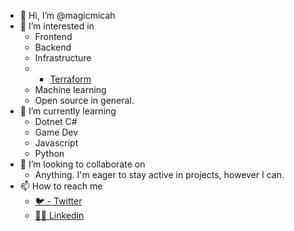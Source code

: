 - 👋 Hi, I’m @magicmicah
- 👀 I’m interested in 
  - Frontend
  - Backend
  - Infrastructure
  - - [Terraform](https://github.com/magicmicah/terraform_things)
  - Machine learning
  - Open source in general.
- 🌱 I’m currently learning
  - Dotnet C#
  - Game Dev
  - Javascript
  - Python
- 💞️ I’m looking to collaborate on
  - Anything. I'm eager to stay active in projects, however I can. 
- 📫 How to reach me
  - [🐦 - Twitter](https://twitter.com/magicmicah85)
  - [🧑‍💻 Linkedin](https://www.linkedin.com/in/micah-magruder-706b29180/)

<!---
magicmicah/magicmicah is a ✨ special ✨ repository because its `README.md` (this file) appears on your GitHub profile.
You can click the Preview link to take a look at your changes.
--->
